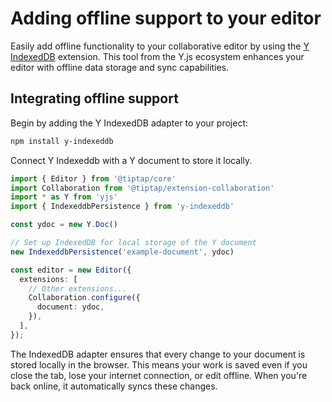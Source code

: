 # Adding offline support to your editor

Easily add offline functionality to your collaborative editor by using the [Y IndexedDB](https://docs.yjs.dev/ecosystem/database-provider/y-indexeddb) extension. This tool from the Y.js ecosystem enhances your editor with offline data storage and sync capabilities.

## Integrating offline support

Begin by adding the Y IndexedDB adapter to your project:

```bash
npm install y-indexeddb
```

Connect Y Indexeddb with a Y document to store it locally.

```typescript
import { Editor } from '@tiptap/core'
import Collaboration from '@tiptap/extension-collaboration'
import * as Y from 'yjs'
import { IndexeddbPersistence } from 'y-indexeddb'

const ydoc = new Y.Doc()

// Set up IndexedDB for local storage of the Y document
new IndexeddbPersistence('example-document', ydoc)

const editor = new Editor({
  extensions: [
    // Other extensions...
    Collaboration.configure({
      document: ydoc,
    }),
  ],
});
```

The IndexedDB adapter ensures that every change to your document is stored locally in the browser. This means your work is saved even if you close the tab, lose your internet connection, or edit offline. When you're back online, it automatically syncs these changes.
